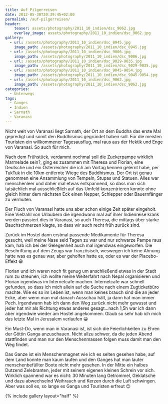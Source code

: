```yaml
---
title: Auf Pilgerreisen
date: 2012-05-30T20:39:45+02:00
permalink: /auf-pilgerreisen/
header:
    teaser: assets/photography/2011_10_indien/dsc_9062.jpg
    overlay_image: assets/photography/2011_10_indien/dsc_9062.jpg
gallery:
  - url: /assets/photography/2011_10_indien/dsc_8945.jpg
    image_path: /assets/photography/2011_10_indien/dsc_8945.jpg
  - url: /assets/photography/2011_10_indien/dsc_9006.jpg
    image_path: /assets/photography/2011_10_indien/dsc_9006.jpg
  - url: /assets/photography/2011_10_indien/dsc_9029-9035.jpg
    image_path: /assets/photography/2011_10_indien/dsc_9029-9035.jpg
  - url: /assets/photography/2011_10_indien/dsc_9045-9054.jpg
    image_path: /assets/photography/2011_10_indien/dsc_9045-9054.jpg
  - url: /assets/photography/2011_10_indien/dsc_9062.jpg
    image_path: /assets/photography/2011_10_indien/dsc_9062.jpg
categories:
  - Unterwegs
tags:
  - Ganges
  - Indien
  - Sarnath
  - Varanasi
---
```


Nicht weit von Varanasi liegt Sarnath, der Ort an dem Buddha das erste Mal gepredigt und somit den Buddhismus gegründet haben soll. 
Für die meisten Touristen ein willkommener Tagesausflug, mal raus aus der Hektik und Enge von Varanasi. So auch für mich.

Nach dem Frühstück, verdammt nochmal soll die Zuckerpampe wirklich Marmelade sein?, ging es zusammen mit Theresa und Florian, 
eine Deutsche und ein Österreicher die ich am Vortag kennen gelernt habe, per TukTuk in die 10km entfernte Wiege des Buddhismus. 
Der Ort ist genau genommen eine Ansammlung von Tempeln, Stupas und Statuen. Alles war menschenleer und daher mal etwas entspannend, 
so dass man sich tatsächlich mal ausschließlich auf das Umfeld konzentrieren konnte ohne gleich hinter dem nächsten Eck einen Nepper, 
Schlepper oder Bauernfänger zu vermuten.  
  
Der Fluch von Varanasi hatte uns aber schon einige Zeit später eingeholt. Eine Vielzahl von Urlaubern die irgendwann 
mal auf ihrer Indienreise krank werden passiert dies in Varanasi, so auch Theresa, die mittags über starke Bauchschmerzen klagte, 
so dass wir auch recht früh zurück sind.

Zurück im Hostel dann erstmal passende Medikamente für Theresa gesucht, weil meine Nase seid Tagen zu war und nur schwarze Pampe raus kam, 
hab ich bei der Gelegenheit auch mal irgendwas eingeworfen. Die Beschriftung auf dem Zeugs war französisch, 
weswegen ich keine Ahnung hatte was es genau war, aber geholfen hatte es, oder es war der Placebo-Effekt 😀

Florian und ich waren noch fit genug um anschließend etwas in der Stadt rum zu streunen, 
ich wollte meine Weiterfahrt nach Nepal organisieren und Florian irgendwas im Internetcafe machen. Internetcafe war schnell gefunden, 
so dass ich mich allein auf die Suche nach einem Zugticketbüro machte. Wie es so im Leben ist, wenn man keines brauch sind die an jeder Ecke, 
aber wenn man mal danach Ausschau hält, ja dann hat man immer Pech. Irgendwann hab ich dann den Weg zurück nicht mehr gewusst 
und jeder hat mir als Richtung etwas anderes gesagt…nach 1,5h war ich dann aber irgendwie wieder am Hostel angekommen. 
Glaub so sehr hab ich mich das letzte Mal in Jerusalem verlaufen 😀

Ein Must-Do, wenn man in Varanasi ist, ist sich die Feierlichkeiten zu Ehren der Göttin Ganga anzuschauen. 
Nicht allzu schwer, da die jeden Abend stattfinden und man nur den Menschenmassen folgen muss damit man den Weg findet.

Das Ganze ist ein Menschenmagnet wie ich es selten gesehen habe, auf dem Land konnte man kaum laufen und den Ganges 
hat man lauter menschenbefüllter Boote nicht mehr gesehen. In der Mitte ein halbes Dutzend Zelebranten, 
jeder mit seinem eigenen kleinen Schrein vor sich. Wirklich spannend war es nicht: 30 Minuten lang Getrommel, 
Geklatsche und dazu abwechselnd Weihrauch und Kerzen durch die Luft schwingen. Aber was soll es, so lange es Ganga und Touristen erfreut 😉

{% include gallery layout="half" %}
